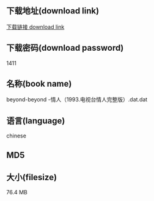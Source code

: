 ## 下载地址(download link)
[下载链接 download link](https://tutu365.netlify.app/?s=beyond-beyond++-%E6%83%85%E4%BA%BA%EF%BC%881993.%E7%94%B5%E8%A7%86%E5%8F%B0%E6%83%85%E4%BA%BA%E5%AE%8C%E6%95%B4%E7%89%88%EF%BC%89.dat)

## 下载密码(download password)
1411

## 名称(book name)
beyond-beyond  -情人（1993.电视台情人完整版）.dat.dat

## 语言(language)
chinese

## MD5


## 大小(filesize)
76.4 MB
